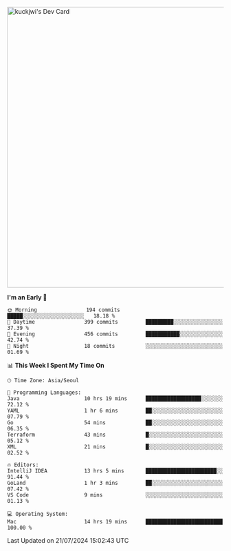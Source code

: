 <a href="https://app.daily.dev/kuckhwancho"><img src="https://api.daily.dev/devcards/v2/efef39c8028947428b3c0b486b9cd9b6.png?r=iz2&type=wide" width="652" alt="kuckjwi's Dev Card"/></a>

<!--START_SECTION:waka-->
**I'm an Early 🐤** 

```text
🌞 Morning                194 commits         █████░░░░░░░░░░░░░░░░░░░░   18.18 % 
🌆 Daytime                399 commits         █████████░░░░░░░░░░░░░░░░   37.39 % 
🌃 Evening                456 commits         ███████████░░░░░░░░░░░░░░   42.74 % 
🌙 Night                  18 commits          ░░░░░░░░░░░░░░░░░░░░░░░░░   01.69 % 
```


📊 **This Week I Spent My Time On** 

```text
🕑︎ Time Zone: Asia/Seoul

💬 Programming Languages: 
Java                     10 hrs 19 mins      ██████████████████░░░░░░░   72.12 % 
YAML                     1 hr 6 mins         ██░░░░░░░░░░░░░░░░░░░░░░░   07.79 % 
Go                       54 mins             ██░░░░░░░░░░░░░░░░░░░░░░░   06.35 % 
Terraform                43 mins             █░░░░░░░░░░░░░░░░░░░░░░░░   05.12 % 
XML                      21 mins             █░░░░░░░░░░░░░░░░░░░░░░░░   02.52 % 

🔥 Editors: 
IntelliJ IDEA            13 hrs 5 mins       ███████████████████████░░   91.44 % 
GoLand                   1 hr 3 mins         ██░░░░░░░░░░░░░░░░░░░░░░░   07.42 % 
VS Code                  9 mins              ░░░░░░░░░░░░░░░░░░░░░░░░░   01.13 % 

💻 Operating System: 
Mac                      14 hrs 19 mins      █████████████████████████   100.00 % 
```


 Last Updated on 21/07/2024 15:02:43 UTC
<!--END_SECTION:waka-->
